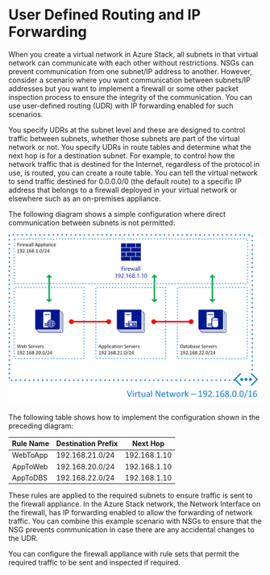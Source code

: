 # User Defined Routing and IP Forwarding

When you create a virtual network in Azure Stack, all subnets in that virtual network can communicate with each other without restrictions. NSGs can prevent communication from one subnet/IP address to another. However, consider a scenario where you want communication between subnets/IP addresses but you want to implement a firewall or some other packet inspection process to ensure the integrity of the communication. You can use user-defined routing (UDR) with IP forwarding enabled for such scenarios.

You specify UDRs at the subnet level and these are designed to control traffic between subnets, whether those subnets are part of the virtual network or not. You specify UDRs in route tables and determine what the next hop is for a destination subnet. For example, to control how the network traffic that is destined for the Internet, regardless of the protocol in use, is routed, you can create a route table. You can tell the virtual network to send traffic destined for 0.0.0.0/0 (the default route) to a specific IP address that belongs to a firewall deployed in your virtual network or elsewhere such as an on-premises appliance.

The following diagram shows a simple configuration where direct communication between subnets is not permitted:

![User Defined Routing and IP Forwarding](media/user-defined-routing-and-ip-forwarding.png)

The following table shows how to implement the configuration shown in the preceding diagram:

|Rule Name|Destination Prefix|Next Hop|
|---------|---------|---------|
|WebToApp|192.168.21.0/24|192.168.1.10|
|AppToWeb|192.168.20.0/24|192.168.1.10|
|AppToDBS|192.168.22.0/24|192.168.1.10|

These rules are applied to the required subnets to ensure traffic is sent to the firewall appliance. In the Azure Stack network, the Network Interface on the firewall, has IP forwarding enabled to allow the forwarding of network traffic. You can combine this example scenario with NSGs to ensure that the NSG prevents communication in case there are any accidental changes to the UDR.

You can configure the firewall appliance with rule sets that permit the required traffic to be sent and inspected if required.